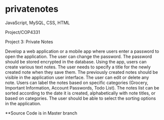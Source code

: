 # privatenotes
JavaScript, MySQL, CSS, HTML

Project/COP4331 

Project 3: Private Notes 

Develop a web application or a mobile app where users enter a password to open the application. The user can change the password. The password should be stored encrypted in the database. Using the app, users can create various text notes. The user needs to specify a title for the newly created note when they save them. The previously created notes should be visible in the application user interface. The user can edit or delete any note. Users can label the notes based on specific categories (Grocery, Important Information, Account Passwords, Todo List). The notes list can be sorted according to the date it is created, alphabetically with note titles, or based on categories. The user should be able to select the sorting options in the application. 

**Source Code is in Master branch
